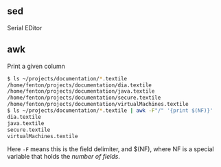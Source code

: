 ## sed

Serial EDitor



## awk

Print a given column

```bash
$ ls ~/projects/documentation/*.textile
/home/fenton/projects/documentation/dia.textile
/home/fenton/projects/documentation/java.textile
/home/fenton/projects/documentation/secure.textile
/home/fenton/projects/documentation/virtualMachines.textile
$ ls ~/projects/documentation/*.textile | awk -F"/" '{print $(NF)}'
dia.textile
java.textile
secure.textile
virtualMachines.textile
```

Here `-F` means this is the field delimiter, and $(NF), where NF is a
special variable that holds the *number of fields*.
